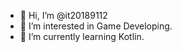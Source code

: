 - 👋 Hi, I’m @it20189112
- 👀 I’m interested in Game Developing.
- 🌱 I’m currently learning Kotlin.

<!---
it20189112/it20189112 is a ✨ special ✨ repository because its `README.md` (this file) appears on your GitHub profile.
You can click the Preview link to take a look at your changes.
--->

